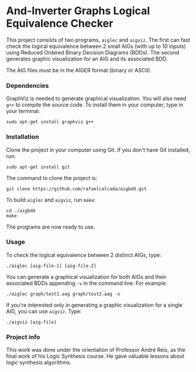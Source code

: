 # And-Inverter Graphs Logical Equivalence Checker

This project consists of two programs, `aiglec` and `aigviz`. The first can fast check the logical equivalence between 2 small AIGs (with up to 10 inputs) using Reduced Ordered Binary Decision Diagrams (BDDs). The second generates graphic visualization for an AIG and its associated BDD.

The AIG files must be in the AIGER format (binary or ASCII).

### Dependencies

GraphViz is needed to generate graphical visualization. You will also need `g++` to compile the source code. To install them in your computer, type in your terminal:
```
sudo apt-get install graphviz g++
```

### Installation

Clone the project in your computer using Git. If you don't have Git installed, run:
```
sudo apt-get install git
```
The command to clone the project is:
```
git clone https://github.com/rafaelcalcada/aigbdd.git
```
To build `aiglec` and `aigviz`, run `make`:
```
cd ./aigbdd
make
```
The programs are now ready to use.

### Usage
To check the logical equivalence between 2 distinct AIGs, type:
```
./aiglec [aig-file-1] [aig-file-2]
```
You can generate a graphical visualization for both AIGs and their associated BDDs appending `-v` in the command line. For example:
```
./aiglec graph/test1.aag graph/test2.aag -v
```
If you're interested only in generating a graphic visualization for a single AIG, you can use `aigviz`. Type:
```
./aigviz [aig-file]
```

### Project info
This work was done under the orientation of Professor André Reis, as the final work of his Logic Synthesis course. He gave valuable lessons about logic synthesis algorithms.
